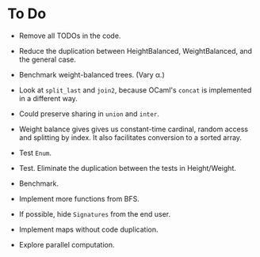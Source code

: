 # To Do

* Remove all TODOs in the code.

* Reduce the duplication between HeightBalanced, WeightBalanced,
  and the general case.

* Benchmark weight-balanced trees. (Vary α.)

* Look at `split_last` and `join2`,
  because OCaml's `concat` is implemented in a different way.

* Could preserve sharing in `union` and `inter`.

* Weight balance gives gives us constant-time cardinal,
  random access and splitting by index.
  It also facilitates conversion to a sorted array.

* Test `Enum`.

* Test. Eliminate the duplication between the tests in Height/Weight.

* Benchmark.

* Implement more functions from BFS.

* If possible, hide `Signatures` from the end user.

* Implement maps without code duplication.

* Explore parallel computation.
